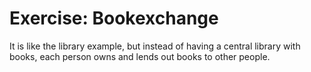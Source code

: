 # Exercise: Bookexchange



It is like the library example, but instead of having a central library with books,
each person owns and lends out books to other people.
